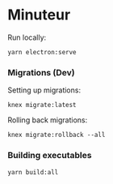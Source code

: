 # Minuteur

Run locally:

```
yarn electron:serve
```

### Migrations (Dev)

Setting up migrations:

```
knex migrate:latest
```

Rolling back migrations:

```
knex migrate:rollback --all
```

### Building executables

```
yarn build:all
```
